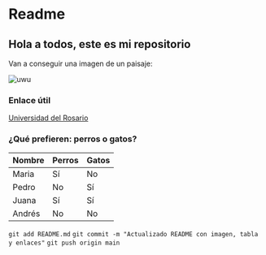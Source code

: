 # Readme
## Hola a todos, este es mi repositorio  
Van a conseguir una imagen de un paisaje:  

![uwu](https://9to5google.com/wp-content/uploads/sites/4/2024/08/Gemini-Advanced-Imagen-3-1.jpg)  

### Enlace útil  
[Universidad del Rosario](https://urosario.edu.co/)  

### ¿Qué prefieren: perros o gatos?  

| Nombre | Perros | Gatos |  
|--------|--------|-------|  
| Maria  | Sí     | No    |  
| Pedro  | No     | Sí    |  
| Juana  | Sí     | Sí    |  
| Andrés | No     | No    |


```git add README.md```
```git commit -m "Actualizado README con imagen, tabla y enlaces"```
```git push origin main```


